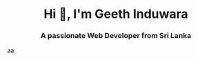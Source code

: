 <h1 align="center">Hi 👋, I'm Geeth Induwara</h1>
<h3 align="center">A passionate Web Developer from Sri Lanka</h3>



aa
